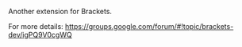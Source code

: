 Another extension for Brackets.

For more details: https://groups.google.com/forum/#!topic/brackets-dev/igPQ9V0cgWQ